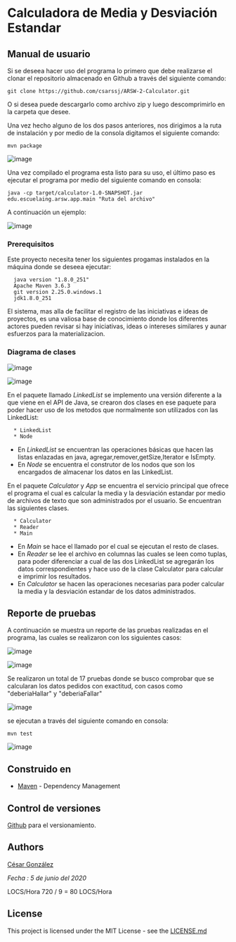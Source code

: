 #  Calculadora de Media y Desviación Estandar

## Manual de usuario

Si se deseea hacer uso del programa lo primero que debe realizarse el clonar el repositorio almacenado en Github a través del siguiente comando:

```
git clone https://github.com/csarssj/ARSW-2-Calculator.git

```
O si desea puede descargarlo como archivo zip y luego descomprimirlo en la carpeta que desee.

Una vez hecho alguno de los dos pasos anteriores, nos dirigimos a la ruta de instalación y por medio de la consola digitamos el siguiente comando:

```
mvn package

```

![image](https://github.com/csarssj/ARSW-2-Calculator/blob/master/resources/compilado.png)




Una vez compilado el programa esta listo para su uso, el último paso es ejecutar el programa por medio del siguiente comando en consola:

```
java -cp target/calculator-1.0-SNAPSHOT.jar edu.escuelaing.arsw.app.main "Ruta del archivo"

```

A continuación un ejemplo:

![image](https://github.com/csarssj/ARSW-2-Calculator/blob/master/resources/ejemplo.png)


### Prerequisitos

Este proyecto necesita tener los siguientes progamas instalados en la máquina donde se deseea ejecutar:

```
  java version "1.8.0_251"
  Apache Maven 3.6.3
  git version 2.25.0.windows.1
  jdk1.8.0_251
```

El sistema, mas alla de facilitar el registro de las iniciativas e ideas de proyectos, es una valiosa base de conocimiento donde los diferentes actores pueden revisar si hay iniciativas, ideas o intereses similares y aunar esfuerzos para la materializacion.

### Diagrama de clases

![image](https://github.com/csarssj/ARSW-2-Calculator/blob/master/resources/diagrama.png)

![image](https://github.com/csarssj/ARSW-2-Calculator/blob/master/resources/LinkedList.png)

En el paquete llamado *LinkedList* se implemento una versión diferente a la que viene en el API de Java, se crearon dos clases en ese paquete para poder hacer uso de los metodos 
que normalmente son utilizados con las LinkedList:

```
  * LinkedList
  * Node
```
* En *LinkedList* se encuentran las operaciones básicas que hacen las listas enlazadas en java, agregar,remover,getSize,Iterator e IsEmpty.
* En *Node* se encuentra el construtor de los nodos que son los encargados de almacenar los datos en las LinkedList.

En el paquete *Calculator* y *App* se encuentra el servicio principal que ofrece el programa el cual es calcular la media y la desviación estandar por medio de archivos de texto que son 
administrados por el usuario. Se encuentran las siguientes clases.

```
  * Calculator
  * Reader
  * Main
```

* En *Main* se hace el llamado por el cual se ejecutan el resto de clases.
* En *Reader* se lee el archivo en columnas las cuales se leen como tuplas, para poder diferenciar a cual de las dos LinkedList se agregarán los datos correspondientes y hace uso
de la clase Calculator para calcular e imprimir los resultados.
* En *Calculator* se hacen las operaciones necesarias para poder calcular la media y la desviación estandar de los datos administrados.

## Reporte de pruebas
A continuación se muestra un reporte de las pruebas realizadas en el programa, las cuales se realizaron con los siguientes casos:

![image](https://github.com/csarssj/ARSW-2-Calculator/blob/master/resources/caso1.png)

![image](https://github.com/csarssj/ARSW-2-Calculator/blob/master/resources/caso2.png)

Se realizaron un total de 17 pruebas donde se busco comprobar que se calcularan los datos pedidos con exactitud, con casos como "deberiaHallar" y "deberiaFallar"

![image](https://github.com/csarssj/ARSW-2-Calculator/blob/master/resources/pruebasC.png)

se ejecutan a través del siguiente comando en consola:

```
mvn test
```

![image](https://github.com/csarssj/ARSW-2-Calculator/blob/master/resources/pruebas.png)





## Construido en

* [Maven](https://maven.apache.org/) - Dependency Management


## Control de versiones 

[Github](https://github.com/) para el versionamiento.

## Authors

[César González](https://github.com/csarssj) 

_Fecha : 5 de junio del 2020_ 

LOCS/Hora 720 / 9  = 80 LOCS/Hora

## License

This project is licensed under the MIT License - see the [LICENSE.md](LICENSE.md) 
